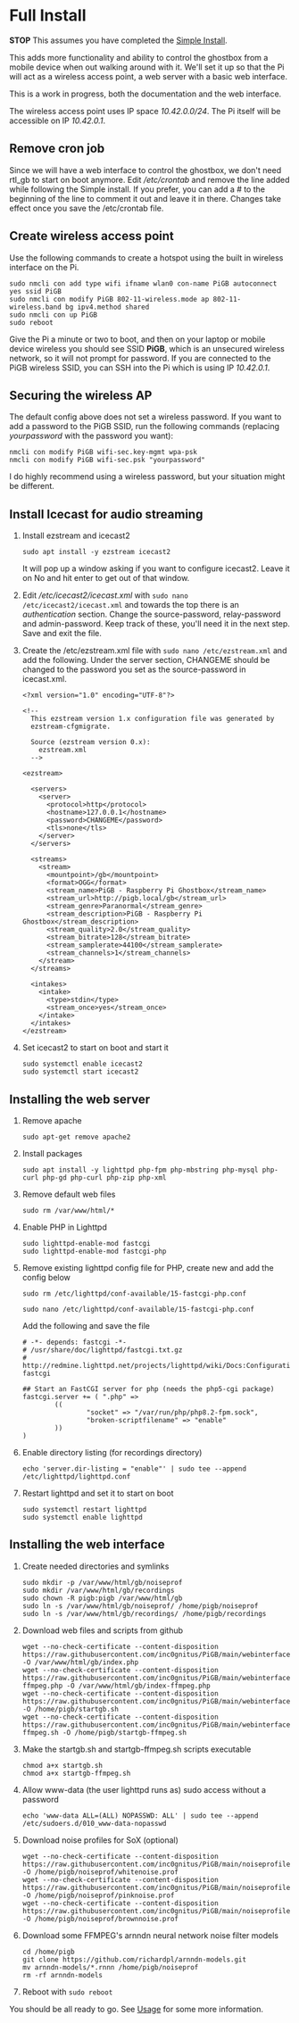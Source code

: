 # Full Install

**STOP** This assumes you have completed the [Simple Install](INSTALL-Simple.md).

This adds more functionality and ability to control the ghostbox from a mobile device when out walking around with it. We'll set it up so that the Pi will act as a wireless access point, a web server with a basic web interface.

This is a work in progress, both the documentation and the web interface.

The wireless access point uses IP space _10.42.0.0/24_. The Pi itself will be accessible on IP _10.42.0.1_.

## Remove cron job

Since we will have a web interface to control the ghostbox, we don't need rtl_gb to start on boot anymore. Edit _/etc/crontab_ and remove the line added while following the Simple install. If you prefer, you can add a # to the beginning of the line to comment it out and leave it in there. Changes take effect once you save the /etc/crontab file.

## Create wireless access point

Use the following commands to create a hotspot using the built in wireless interface on the Pi.

   ```
   sudo nmcli con add type wifi ifname wlan0 con-name PiGB autoconnect yes ssid PiGB
   sudo nmcli con modify PiGB 802-11-wireless.mode ap 802-11-wireless.band bg ipv4.method shared
   sudo nmcli con up PiGB
   sudo reboot
   ```

Give the Pi a minute or two to boot, and then on your laptop or mobile device wireless you should see SSID **PiGB**, which is an unsecured wireless network, so it will not prompt for password. If you are connected to the PiGB wireless SSID, you can SSH into the Pi which is using IP _10.42.0.1_.

## Securing the wireless AP

The default config above does not set a wireless password. If you want to add a password to the PiGB SSID, run the following commands (replacing _yourpassword_ with the password you want):

   ```
   nmcli con modify PiGB wifi-sec.key-mgmt wpa-psk
   nmcli con modify PiGB wifi-sec.psk "yourpassword"
   ```

I do highly recommend using a wireless password, but your situation might be different.

## Install Icecast for audio streaming

1) Install ezstream and icecast2

   ```
   sudo apt install -y ezstream icecast2
   ```

   It will pop up a window asking if you want to configure icecast2. Leave it on No and hit enter to get out of that window.

2) Edit _/etc/icecast2/icecast.xml_ with `sudo nano /etc/icecast2/icecast.xml` and towards the top there is an _authentication_ section. Change the source-password, relay-password and admin-password. Keep track of these, you'll need it in the next step. Save and exit the file.

3) Create the /etc/ezstream.xml file with `sudo nano /etc/ezstream.xml` and add the following. Under the server section, CHANGEME should be changed to the password you set as the source-password in icecast.xml.

   ```
   <?xml version="1.0" encoding="UTF-8"?>

   <!--
     This ezstream version 1.x configuration file was generated by
     ezstream-cfgmigrate.

     Source (ezstream version 0.x):
       ezstream.xml
     -->

   <ezstream>

     <servers>
       <server>
         <protocol>http</protocol>
         <hostname>127.0.0.1</hostname>
         <password>CHANGEME</password>
         <tls>none</tls>
       </server>
     </servers>

     <streams>
       <stream>
         <mountpoint>/gb</mountpoint>
         <format>OGG</format>
         <stream_name>PiGB - Raspberry Pi Ghostbox</stream_name>
         <stream_url>http://pigb.local/gb</stream_url>
         <stream_genre>Paranormal</stream_genre>
         <stream_description>PiGB - Raspberry Pi Ghostbox</stream_description>
         <stream_quality>2.0</stream_quality>
         <stream_bitrate>128</stream_bitrate>
         <stream_samplerate>44100</stream_samplerate>
         <stream_channels>1</stream_channels>
       </stream>
     </streams>

     <intakes>
       <intake>
         <type>stdin</type>
         <stream_once>yes</stream_once>
       </intake>
     </intakes>
   </ezstream>
   ```

4) Set icecast2 to start on boot and start it

   ```
   sudo systemctl enable icecast2
   sudo systemctl start icecast2
   ```
   
## Installing the web server

1) Remove apache

   ```
   sudo apt-get remove apache2
   ```

2) Install packages

   ```
   sudo apt install -y lighttpd php-fpm php-mbstring php-mysql php-curl php-gd php-curl php-zip php-xml
   ```

3) Remove default web files

   ```
   sudo rm /var/www/html/*
   ```

4) Enable PHP in Lighttpd

   ```
   sudo lighttpd-enable-mod fastcgi
   sudo lighttpd-enable-mod fastcgi-php
   ```

5) Remove existing lighttpd config file for PHP, create new and add the config below

   ```
   sudo rm /etc/lighttpd/conf-available/15-fastcgi-php.conf
   ```

   ```
   sudo nano /etc/lighttpd/conf-available/15-fastcgi-php.conf
   ```

   Add the following and save the file

   ```
   # -*- depends: fastcgi -*-
   # /usr/share/doc/lighttpd/fastcgi.txt.gz
   # http://redmine.lighttpd.net/projects/lighttpd/wiki/Docs:ConfigurationOptions#mod_fastcgi-fastcgi

   ## Start an FastCGI server for php (needs the php5-cgi package)
   fastcgi.server += ( ".php" =>
           ((
                   "socket" => "/var/run/php/php8.2-fpm.sock",
                   "broken-scriptfilename" => "enable"
           ))
   )
   ```

6) Enable directory listing (for recordings directory)

   ```
   echo 'server.dir-listing = "enable"' | sudo tee --append /etc/lighttpd/lighttpd.conf
   ```
    
7) Restart lighttpd and set it to start on boot

   ```
   sudo systemctl restart lighttpd
   sudo systemctl enable lighttpd
   ```

## Installing the web interface

1) Create needed directories and symlinks

   ```
   sudo mkdir -p /var/www/html/gb/noiseprof
   sudo mkdir /var/www/html/gb/recordings
   sudo chown -R pigb:pigb /var/www/html/gb
   sudo ln -s /var/www/html/gb/noiseprof/ /home/pigb/noiseprof
   sudo ln -s /var/www/html/gb/recordings/ /home/pigb/recordings
   ```

2) Download web files and scripts from github

   ```
   wget --no-check-certificate --content-disposition https://raw.githubusercontent.com/inc0gnitus/PiGB/main/webinterface/index.php -O /var/www/html/gb/index.php
   wget --no-check-certificate --content-disposition https://raw.githubusercontent.com/inc0gnitus/PiGB/main/webinterface/index-ffmpeg.php -O /var/www/html/gb/index-ffmpeg.php
   wget --no-check-certificate --content-disposition https://raw.githubusercontent.com/inc0gnitus/PiGB/main/webinterface/startgb.sh -O /home/pigb/startgb.sh
   wget --no-check-certificate --content-disposition https://raw.githubusercontent.com/inc0gnitus/PiGB/main/webinterface/startgb-ffmpeg.sh -O /home/pigb/startgb-ffmpeg.sh
   ```

3) Make the startgb.sh and startgb-ffmpeg.sh scripts executable

   ```
   chmod a+x startgb.sh
   chmod a+x startgb-ffmpeg.sh
   ```
   
4) Allow www-data (the user lighttpd runs as) sudo access without a password

   ```
   echo 'www-data ALL=(ALL) NOPASSWD: ALL' | sudo tee --append /etc/sudoers.d/010_www-data-nopasswd
   ```

5) Download noise profiles for SoX (optional)

   ```
   wget --no-check-certificate --content-disposition https://raw.githubusercontent.com/inc0gnitus/PiGB/main/noiseprofiles/whitenoise.prof -O /home/pigb/noiseprof/whitenoise.prof
   wget --no-check-certificate --content-disposition https://raw.githubusercontent.com/inc0gnitus/PiGB/main/noiseprofiles/pinknoise.prof -O /home/pigb/noiseprof/pinknoise.prof
   wget --no-check-certificate --content-disposition https://raw.githubusercontent.com/inc0gnitus/PiGB/main/noiseprofiles/brownnoise.prof -O /home/pigb/noiseprof/brownnoise.prof
   ```

6) Download some FFMPEG's arnndn neural network noise filter models

   ```
   cd /home/pigb
   git clone https://github.com/richardpl/arnndn-models.git
   mv arnndn-models/*.rnnn /home/pigb/noiseprof
   rm -rf arnndn-models
   ```
   
7) Reboot with `sudo reboot`

You should be all ready to go. See [Usage](USAGE.md) for some more information.
